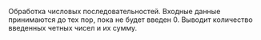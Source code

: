 Обработка числовых последовательностей. Входные данные принимаются до тех пор, пока не будет введен 0. Выводит количество введенных четных чисел и их сумму.
